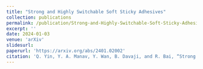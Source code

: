 ```yaml
---
title: "Strong and Highly Switchable Soft Sticky Adhesives"
collection: publications
permalink: /publication/Strong-and-Highly-Switchable-Soft-Sticky-Adhesives
excerpt: ''
date: 2024-01-03
venue: 'arXiv'
slidesurl:
paperurl: 'https://arxiv.org/abs/2401.02002'
citation: 'Q. Yin, Y. A. Manav, Y. Wan, B. Davaji, and R. Bai, “Strong and highly switchable soft sticky adhesives,” arXiv.org. http://arxiv.org/abs/2401.02002 '
---
```




